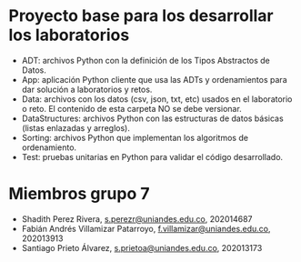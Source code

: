 # Proyecto base para los desarrollar los laboratorios

*	ADT: archivos Python con la definición de los Tipos Abstractos de Datos.
*	App: aplicación Python cliente que usa las ADTs y ordenamientos para dar solución a laboratorios y retos.
*	Data: archivos con los datos (csv, json, txt, etc) usados en el laboratorio o reto. El contenido de esta carpeta NO se debe versionar.
*	DataStructures: archivos Python con las estructuras de datos básicas (listas enlazadas y arreglos).
*	Sorting: archivos Python que implementan los algoritmos de ordenamiento.
*	Test: pruebas unitarias en Python para validar el código desarrollado.

# Miembros grupo 7

* Shadith Perez Rivera, s.perezr@uniandes.edu.co, 202014687
* Fabián Andrés Villamizar Patarroyo, f.villamizar@uniandes.edu.co, 202013913
* Santiago Prieto Álvarez, s.prietoa@uniandes.edu.co, 202013173

